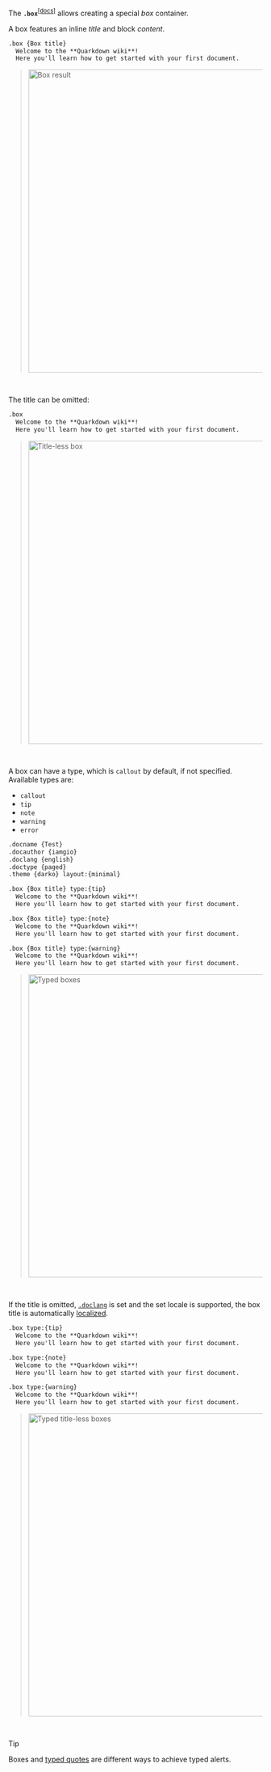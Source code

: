 The **`.box`**<sup>[[docs]](https://quarkdown.com/docs/quarkdown-stdlib/com.quarkdown.stdlib.module.Layout/box.html)</sup> allows creating a special *box* container.

A box features an inline *title* and block *content*.

```markdown
.box {Box title}
  Welcome to the **Quarkdown wiki**!  
  Here you'll learn how to get started with your first document.
```
> <img width="600" alt="Box result" src="https://github.com/user-attachments/assets/5b99cca2-ae0c-4cbe-bba2-1a9876980401">

&nbsp;

The title can be omitted:

```markdown
.box
  Welcome to the **Quarkdown wiki**!  
  Here you'll learn how to get started with your first document.
```

> <img width="600" alt="Title-less box" src="https://github.com/user-attachments/assets/2cb134e7-f01a-4cbe-adcb-6e4a4ed34121">

&nbsp;

A box can have a type, which is `callout` by default, if not specified. Available types are:
- `callout`
- `tip`
- `note`
- `warning`
- `error`

```markdown
.docname {Test}
.docauthor {iamgio}
.doclang {english}
.doctype {paged}
.theme {darko} layout:{minimal}

.box {Box title} type:{tip}
  Welcome to the **Quarkdown wiki**!  
  Here you'll learn how to get started with your first document.

.box {Box title} type:{note}
  Welcome to the **Quarkdown wiki**!  
  Here you'll learn how to get started with your first document.

.box {Box title} type:{warning}
  Welcome to the **Quarkdown wiki**!  
  Here you'll learn how to get started with your first document.
```
> <img width="600" alt="Typed boxes" src="https://github.com/user-attachments/assets/28d4f78c-45c7-41ae-9c40-5927f44aefed">

&nbsp;

If the title is omitted, [`.doclang`](document-metadata) is set and the set locale is supported, the box title is automatically [localized](localization).

```markdown
.box type:{tip}
  Welcome to the **Quarkdown wiki**!  
  Here you'll learn how to get started with your first document.

.box type:{note}
  Welcome to the **Quarkdown wiki**!  
  Here you'll learn how to get started with your first document.

.box type:{warning}
  Welcome to the **Quarkdown wiki**!  
  Here you'll learn how to get started with your first document.
```
> <img width="600" alt="Typed title-less boxes" src="https://github.com/user-attachments/assets/fca7ef6f-bb26-4c7d-b087-9ca4a198bf62">

&nbsp;

> [!TIP]
> Boxes and [typed quotes](quote-types) are different ways to achieve typed alerts.
